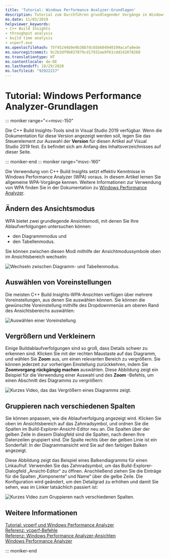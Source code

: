 ```yaml
---
title: 'Tutorial: Windows Performance Analyzer-Grundlagen'
description: Tutorial zum Durchführen grundlegender Vorgänge in Windows Performance Analyzer.
ms.date: 11/03/2019
helpviewer_keywords:
- C++ Build Insights
- throughput analysis
- build time analysis
- vcperf.exe
ms.openlocfilehash: 75f45244b9e9b38b7dc65b604940199acafa0ede
ms.sourcegitcommit: 9c2b3df9b837879cd17932ae9f61cdd142078260
ms.translationtype: HT
ms.contentlocale: de-DE
ms.lasthandoff: 10/29/2020
ms.locfileid: "92922217"
---
```

# <a name="tutorial-windows-performance-analyzer-basics"></a>Tutorial: Windows Performance Analyzer-Grundlagen

::: moniker range="<=msvc-150"

Die C++ Build Insights-Tools sind in Visual Studio 2019 verfügbar. Wenn die Dokumentation für diese Version angezeigt werden soll, legen Sie das Steuerelement zur Auswahl der **Version** für diesen Artikel auf Visual Studio 2019 fest. Es befindet sich am Anfang des Inhaltsverzeichnisses auf dieser Seite.

::: moniker-end
::: moniker range="msvc-160"

Die Verwendung von C++ Build Insights setzt effektiv Kenntnisse in Windows Performance Analyzer (WPA) voraus. In diesem Artikel lernen Sie allgemeine WPA-Vorgänge kennen. Weitere Informationen zur Verwendung von WPA finden Sie in der Dokumentation zu [Windows Performance Analyzer](/windows-hardware/test/wpt/windows-performance-analyzer).

## <a name="change-the-view-mode"></a>Ändern des Ansichtsmodus

WPA bietet zwei grundlegende Ansichtsmodi, mit denen Sie Ihre Ablaufverfolgungen untersuchen können:

- den Diagrammmodus und
- den Tabellenmodus.

Sie können zwischen diesen Modi mithilfe der Ansichtmodussymbole oben im Ansichtsbereich wechseln:

![Wechseln zwischen Diagramm- und Tabellenmodus.](media/wpa-switching-view-mode.gif)

## <a name="select-presets"></a>Auswählen von Voreinstellungen

Die meisten C++ Build Insights-WPA-Ansichten verfügen über mehrere Voreinstellungen, aus denen Sie auswählen können. Sie können die gewünschte Voreinstellung mithilfe des Dropdownmenüs am oberen Rand des Ansichtsbereichs auswählen:

![Auswählen einer Voreinstellung](media/wpa-presets.png)

## <a name="zoom-in-and-out"></a>Vergrößern und Verkleinern

Einige Buildablaufverfolgungen sind so groß, dass Details schwer zu erkennen sind. Klicken Sie mit der rechten Maustaste auf das Diagramm, und wählen Sie **Zoom** aus, um einen relevanten Bereich zu vergrößern. Sie können jederzeit zur vorherigen Einstellung zurückkehren, indem Sie **Zoomvorgang rückgängig machen** auswählen. Diese Abbildung zeigt ein Beispiel für die Verwendung einer Auswahl und des **Zoom** -Befehls, um einen Abschnitt des Diagramms zu vergrößern:

![Kurzes Video, das das Vergrößern eines Diagramms zeigt.](media/wpa-zooming.gif)

## <a name="group-by-different-columns"></a>Gruppieren nach verschiedenen Spalten

Sie können anpassen, wie die Ablaufverfolgung angezeigt wird. Klicken Sie oben im Ansichtsbereich auf das Zahnradsymbol, und ordnen Sie die Spalten im Build-Explorer-Ansicht-Editor neu an. Die Spalten über der gelben Zeile in diesem Dialogfeld sind die Spalten, nach denen Ihre Datenzeilen gruppiert sind. Die Spalte rechts über der gelben Linie ist ein Sonderfall: In der Diagrammansicht wird Sie auf den farbigen Balken angezeigt.

Diese Abbildung zeigt das Beispiel eines Balkendiagramms für einen Linkaufruf. Verwenden Sie das Zahnradsymbol, um das Build-Explorer-Dialogfeld „Ansicht-Editor“ zu öffnen. Anschließend ziehen Sie die Einträge für die Spalten „Komponente“ und Name“ über die gelbe Zeile. Die Konfiguration wird geändert, um den Detailgrad zu erhöhen und damit Sie sehen, was im Linker tatsächlich passiert ist:

![Kurzes Video zum Gruppieren nach verschiedenen Spalten.](media/wpa-grouping.gif)

## <a name="see-also"></a>Weitere Informationen

[Tutorial: vcperf und Windows Performance Analyzer](vcperf-and-wpa.md)\
[Referenz: vcperf-Befehle](../reference/vcperf-commands.md)\
[Referenz: Windows Performance Analyzer-Ansichten](../reference/wpa-views.md)\
[Windows Performance Analyzer](/windows-hardware/test/wpt/windows-performance-analyzer)

::: moniker-end
